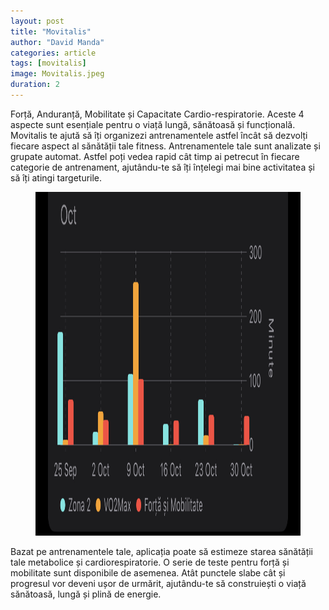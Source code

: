 ```yaml
---
layout: post
title: "Movitalis"
author: "David Manda"
categories: article
tags: [movitalis]
image: Movitalis.jpeg
duration: 2
---
```


Forță, Anduranță, Mobilitate și Capacitate Cardio-respiratorie. Aceste 4 aspecte sunt esențiale pentru o viață lungă, sănătoasă și funcțională. Movitalis te ajută să îți organizezi antrenamentele astfel încât să dezvolți fiecare aspect al sănătății tale fitness. Antrenamentele tale sunt analizate și grupate automat. Astfel poți vedea rapid cât timp ai petrecut în fiecare categorie de antrenament, ajutându-te să îți înțelegi mai bine activitatea și să îți atingi targeturile.

<figure>
  <img src="/assets/img/Movitalis.jpeg" alt="drawing" height=550/>
</figure>

Bazat pe antrenamentele tale, aplicația poate să estimeze starea sănătății tale metabolice și cardiorespiratorie. O serie de teste pentru forță și mobilitate sunt disponibile de asemenea. Atât punctele slabe cât și progresul vor deveni ușor de urmărit, ajutându-te să construiești o viață sănătoasă, lungă și plină de energie.
